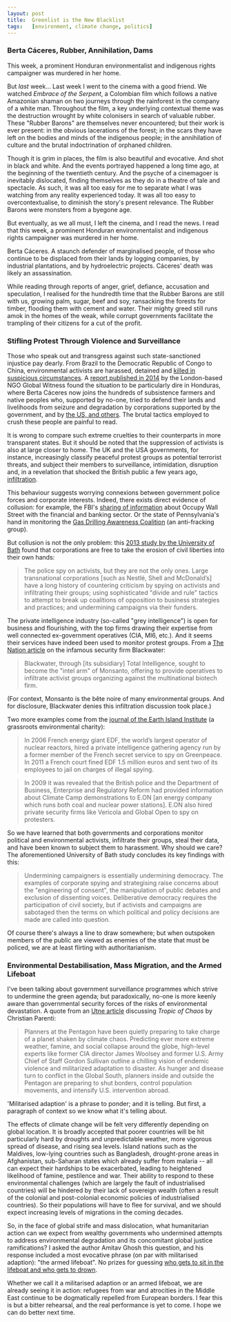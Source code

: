 ```yaml
---
layout:	post
title:	Greenlist is the New Blacklist
tags:	[environment, climate change, politics]
---
```


### Berta Cáceres, Rubber, Annihilation, Dams

This week, a prominent Honduran environmentalist and indigenous rights campaigner was murdered in her home.

But *last* week... Last week I went to the cinema with a good friend. We watched *Embrace of the Serpent*, a Colombian film which follows a native Amazonian shaman on two journeys through the rainforest in the company of a white man. Throughout the film, a key underlying contextual theme was the destruction wrought by white colonisers in search of valuable rubber. These "Rubber Barons" are themselves never encountered; but their work is ever present: in the obvious lacerations of the forest; in the scars they have left on the bodies and minds of the indigenous people; in the annihilation of culture and the brutal indoctrination of orphaned children.

Though it is grim in places, the film is also beautiful and evocative. And shot in black and white. And the events portrayed happened a long time ago, at the beginning of the twentieth century. And the psyche of a cinemagoer is inevitably dislocated, finding themselves as they do in a theatre of tale and spectacle. As such, it was all too easy for me to separate what I was watching from any reality experienced today. It was all too easy to overcontextualise, to diminish the story's present relevance. The Rubber Barons were monsters from a byegone age.

But eventually, as we all must, I left the cinema, and I read the news. I read that this week, a prominent Honduran environmentalist and indigenous rights campaigner was murdered in her home.

Berta Cáceres. A staunch defender of marginalised people, of those who continue to be displaced from their lands by logging companies, by industrial plantations, and by hydroelectric projects. Cáceres' death was likely an assassination. 

While reading through reports of anger, grief, defiance, accusation and speculation, I realised for the hundredth time that the Rubber Barons are still with us, growing palm, sugar, beef and soy, ransacking the forests for timber, flooding them with cement and water. Their mighty greed still runs amok in the homes of the weak, while corrupt governments facilitate the trampling of their citizens for a cut of the profit.


### Stifling Protest Through Violence and Surveillance

Those who speak out and transgress against such state-sanctioned injustice pay dearly. From Brazil to the Democratic Republic of Congo to China, environmental activists are harassed, detained and [killed in suspicious circumstances](https://www.globalwitness.org/en/campaigns/environmental-activists/how-many-more/). A [report published in 2014](https://www.globalwitness.org/en/campaigns/environmental-activists/deadly-environment/) by the London-based NGO Global Witness found the situation to be particularly dire in Honduras, where Berta Cáceres now joins the hundreds of subsistence farmers and native peoples who, supported by no-one, tried to defend their lands and livelihoods from seizure and degradation by corporations supported by the government, and by [the US, and others](http://www.theguardian.com/global/2014/jan/07/honduras-dirty-war-clean-energy-palm-oil-biofuels). The brutal tactics employed to crush these people are painful to read.

It is wrong to compare such extreme cruelties to their counterparts in more transparent states. But it should be noted that the suppression of activists is also at large closer to home. The UK and the USA governments, for instance, increasingly classify peaceful protest groups as potential terrorist threats, and subject their members to surveillance, intimidation, disruption and, in a revelation that shocked the British public a few years ago, [infiltration](https://en.wikipedia.org/wiki/Mark_Kennedy_%28police_officer%29).

This behaviour suggests worrying connexions between government police forces and corporate interests. Indeed, there exists direct evidence of collusion: for example, the FBI's [sharing of information](https://www.salon.com/2013/01/02/the_irony_of_joint_fbi_private_sector_ows_policing/) about Occupy Wall Street with the financial and banking sector. Or the state of Pennsylvania's hand in monitoring the [Gas Drilling Awareness Coalition](http://www.earthisland.org/journal/index.php/eij/article/we_are_being_watched/) (an anti-fracking group).

But collusion is not the only problem: this [2013 study by the University of Bath](http://www.bath.ac.uk/ipr/pdf/policy-briefs/corporate-and-police-spying-on-activists.pdf) found that corporations are free to take the erosion of civil liberties into their own hands:

> The police spy on activists, but they are not the only ones. Large transnational corporations [such as Nestlé, Shell and McDonald’s] have a long history of countering criticism by spying on activists and infiltrating their groups; using sophisticated "divide and rule" tactics to attempt to break up coalitions of opposition to business strategies and practices; and undermining campaigns via their funders.

The private intelligence industry (so-called "grey intelligence") is open for business and flourishing, with the top firms drawing their expertise from well connected ex-government operatives (CIA, MI6, etc.). And it seems their services have indeed been used to monitor protest groups. From a [The Nation article](http://www.thenation.com/article/blackwaters-black-ops/) on the infamous security firm Blackwater:

> Blackwater, through [its subsidiary] Total Intelligence, sought to become the "intel arm" of Monsanto, offering to provide operatives to infiltrate activist groups organizing against the multinational biotech firm.

(For context, Monsanto is the bête noire of many environmental groups. And for disclosure, Blackwater denies this infiltration discussion took place.)

Two more examples come from the [journal of the Earth Island Institute](http://www.earthisland.org/journal/index.php/eij/article/we_are_being_watched/) (a grassroots environmental charity):

> In 2006 French energy giant EDF, the world’s largest operator of nuclear reactors, hired a private intelligence gathering agency run by a former member of the French secret service to spy on Greenpeace.
> In 2011 a French court fined EDF 1.5 million euros and sent two of its employees to jail on charges of illegal spying.

> In 2009 it was revealed that the British police and the Department of Business, Enterprise and Regulatory Reform had provided information about Climate Camp demonstrations to E.ON [an energy company which runs both coal and nuclear power stations]. E.ON also hired private security firms like Vericola and Global Open to spy on protesters. 

So we have learned that both governments and corporations monitor political and environmental activists, infiltrate their groups, steal their data, and have been known to subject them to harassment. Why should we care? The aforementioned University of Bath study concludes its key findings with this:

> Undermining campaigners is essentially undermining democracy. The examples of corporate spying and strategising raise concerns about the "engineering of consent", the manipulation of public debates and exclusion of dissenting voices. Deliberative democracy requires the participation of civil society, but if activists and campaigns are sabotaged then the terms on which political and policy decisions are made are called into question.

Of course there's always a line to draw somewhere; but when outspoken members of the public are viewed as enemies of the state that must be policed, we are at least flirting with authoritarianism.


### Environmental Destabilisation, Mass Migration, and the Armed Lifeboat

I've been talking about government surveillance programmes which strive to undermine the green agenda; but paradoxically, no-one is more keenly aware than governmental security forces of the risks of environmental devastation. A quote from an [Utne article](http://www.utne.com/politics/natural-disaster-zm0z13sozros.aspx) discussing *Tropic of Chaos* by Christian Parenti:	

> Planners at the Pentagon have been quietly preparing to take charge of a planet shaken by climate chaos. Predicting ever more extreme weather, famine, and social collapse around the globe, high-level experts like former CIA director James Woolsey and former U.S. Army Chief of Staff Gordon Sullivan outline a chilling vision of endemic violence and militarized adaptation to disaster. As hunger and disease turn to conflict in the Global South, planners inside and outside the Pentagon are preparing to shut borders, control population movements, and intensify U.S. intervention abroad.

'Militarised adaption' is a phrase to ponder; and it is telling. But first, a paragraph of context so we know what it's telling about.

The effects of climate change will be felt very differently depending on global location. It is broadly accepted that poorer countries will be hit particularly hard by droughts and unpredictable weather, more vigorous spread of disease, and rising sea levels. Island nations such as the Maldives, low-lying countries such as Bangladesh, drought-prone areas in Afghanistan, sub-Saharan states which already suffer from malaria -- all can expect their hardships to be exacerbated, leading to heightened likelihood of famine, pestilence and war. Their ability to respond to these environmental challenges (which are largely the fault of industrialised countries) will be hindered by their lack of sovereign wealth (often a result of the colonial and post-colonial economic policies of industrialised countries). So their populations will have to flee for survival, and we should expect increasing levels of migrations in the coming decades.

So, in the face of global strife and mass dislocation, what humanitarian action can we expect from wealthy governments who undermined attempts to address environmental degradation and its concomitant global justice ramifications? I asked the author Amitav Ghosh this question, and his response included a most evocative phrase (on par with militarised adaption): "the armed lifeboat". No prizes for guessing [who gets to sit in the lifeboat and who gets to drown](http://www.sciencedirect.com/science/article/pii/S0030438707000786).

Whether we call it a militarised adaption or an armed lifeboat, we are already seeing it in action: refugees from war and atrocities in the Middle East continue to be dogmatically repelled from European borders. I fear this is but a bitter rehearsal, and the real performance is yet to come. I hope we can do better next time.